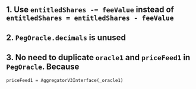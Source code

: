## 1. Use ``entitledShares -= feeValue`` instead of  ``entitledShares = entitledShares - feeValue`` 

## 2. ``PegOracle.decimals`` is unused

## 3. No need to duplicate ``oracle1`` and ``priceFeed1`` in ``PegOracle``. Because 
```
priceFeed1 = AggregatorV3Interface(_oracle1)
```
